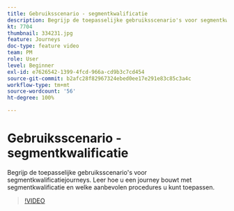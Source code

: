 ```yaml
---
title: Gebruiksscenario - segmentkwalificatie
description: Begrijp de toepasselijke gebruiksscenario's voor segmentkwalificatiejourneys. Leer hoe u een journey bouwt met segmentkwalificatie en welke aanbevolen procedures u kunt toepassen.
kt: 7704
thumbnail: 334231.jpg
feature: Journeys
doc-type: feature video
team: PM
role: User
level: Beginner
exl-id: e7626542-1399-4fcd-966a-cd9b3c7cd454
source-git-commit: b2afc28f82967324ebed0ee17e291e83c85c3a4c
workflow-type: tm+mt
source-wordcount: '56'
ht-degree: 100%

---
```


# Gebruiksscenario - segmentkwalificatie

Begrijp de toepasselijke gebruiksscenario&#39;s voor segmentkwalificatiejourneys. Leer hoe u een journey bouwt met segmentkwalificatie en welke aanbevolen procedures u kunt toepassen.

>[!VIDEO](https://video.tv.adobe.com/v/334231?quality=12&learn=on)
